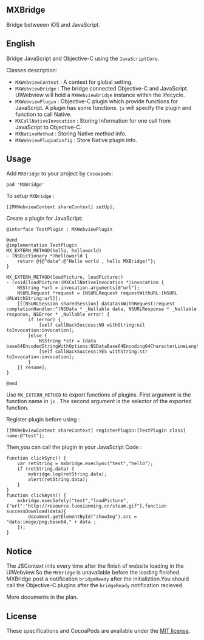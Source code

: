 ## MXBridge

Bridge betweeen iOS and JavaScript.

## English

Bridge JavaScript and Objective-C using the `JavaScriptCore`.

Classes description:

* `MXWebviewContext` : A context for global setting.
* `MXWebviewBridge` : The bridge connected Objective-C and JavaScript. UIWebview will hold a `MXWebviewBridge` instance within the lifecycle.
* `MXWebviewPlugin` : Objective-C plugin which provide functions for JavaScript. A plugin has some functions. `js` will specify the plugin and function to call Native.
* `MXCallNativeInvocation` : Storing Information for one call from JavaScript to Objective-C.
* `MXNativeMethod` : Storing Native method info.
* `MXWebviewPluginConfig` : Store Native plugin info.

## Usage

Add `MXBridge` to your project by `Cocoapods`:

	pod 'MXBridge'
	
To setup `MXBridge` :

	[[MXWebviewContext shareContext] setUp];
	
Create a plugin for JavaScript:

	@interface TestPlugin : MXWebviewPlugin
	
	@end
	@implementation TestPlugin
	MX_EXTERN_METHOD(hello, helloworld)
	- (NSDictionary *)helloworld {
	    return @{@"data":@"Hello world , hello MXBridge!"};
	}
	
	MX_EXTERN_METHOD(loadPicture, loadPicture:)
	- (void)loadPicture:(MXCallNativeInvocation *)invocation {
	    NSString *url = invocation.arguments[@"url"];
	    NSURLRequest *request = [NSURLRequest requestWithURL:[NSURL URLWithString:url]];
	    [[[NSURLSession sharedSession] dataTaskWithRequest:request completionHandler:^(NSData * _Nullable data, NSURLResponse * _Nullable response, NSError * _Nullable error) {
	        if (error) {
	            [self callBackSuccess:NO withString:nil toInvocation:invocation];
	        }else {
	            NSString *str = [data base64EncodedStringWithOptions:NSDataBase64Encoding64CharacterLineLength];
	            [self callBackSuccess:YES withString:str toInvocation:invocation];
	        }
	    }] resume];
	}

	@end
	
Use `MX_EXTERN_METHOD` to export functions of plugins. First argument is the function name in `js` . The second argument is the selector of the exported function.

Register plugin before using :

	[[MXWebviewContext shareContext] registerPlugin:[TestPlugin class] name:@"test"];


Then,you can call the plugin in your JavaScript Code :

	function clickSync() {
		var retString = mxbridge.execSync("test","hello");
		if (retString.data) {
            mxbridge.log(retString.data);
			alert(retString.data);
		}
	}
	function clickAysn() {
        mxbridge.execSafely("test","loadPicture",{"url":"http://resource.luoxianming.cn/steam.gif"},function successDownload(data){
        	document.getElementById("showImg").src = "data:image/png;base64," + data ;
        });
	}
	
## Notice

The JSContext inits every time after the finish of website loading in the UIWebview.So the `MXBridge` is unavailable  before the loading finished. MXBridge post a notification `bridgeReady` after the initializtion.You should call the Objective-C plugins after the `bridgeReady` notification recieved.

More documents in the plan.

## License

These specifications and CocoaPods are available under the [MIT license](http://www.opensource.org/licenses/mit-license.php).
